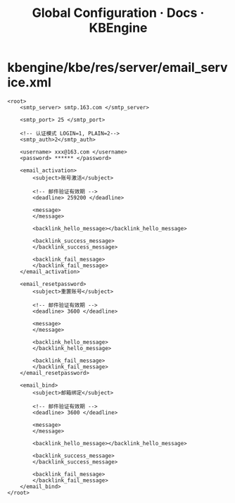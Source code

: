 ﻿---
layout: docs_cn
title: Global Configuration · Docs · KBEngine
tab: docs
docsitem: configuration-emailservice
---

kbengine/kbe/res/server/email_service.xml
===================

	<root>
		<smtp_server> smtp.163.com </smtp_server>

		<smtp_port> 25 </smtp_port>

		<!-- 认证模式 LOGIN=1, PLAIN=2-->
		<smtp_auth>2</smtp_auth>

		<username> xxx@163.com </username>
		<password> ****** </password>

		<email_activation>
			<subject>账号激活</subject>

			<!-- 邮件验证有效期 -->
			<deadline> 259200 </deadline>

			<message>
			</message>
			
			<backlink_hello_message></backlink_hello_message>
			
			<backlink_success_message>
			</backlink_success_message>
			
			<backlink_fail_message>
			</backlink_fail_message>
		</email_activation>
		
		<email_resetpassword>
			<subject>重置账号</subject>

			<!-- 邮件验证有效期 -->
			<deadline> 3600 </deadline>

			<message>
			</message>
			
			<backlink_hello_message>
			</backlink_hello_message>
			
			<backlink_fail_message>
			</backlink_fail_message>
		</email_resetpassword>
		
		<email_bind>
			<subject>邮箱绑定</subject>

			<!-- 邮件验证有效期 -->
			<deadline> 3600 </deadline>

			<message>
			</message>
			
			<backlink_hello_message></backlink_hello_message>
			
			<backlink_success_message>
			</backlink_success_message>
			
			<backlink_fail_message>
			</backlink_fail_message>
		</email_bind>
	</root>

